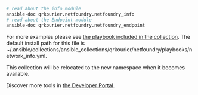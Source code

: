 
```bash
# read about the info module
ansible-doc qrkourier.netfoundry.netfoundry_info
# read about the Endpoint module
ansible-doc qrkourier.netfoundry.netfoundry_endpoint
```

For more examples please see [the playbook included in the collection](https://github.com/netfoundry/developer-tools/blob/master/ansible_collections/qrkourier/netfoundry/playbooks/network_info.yml). The default install path for this file is ~/.ansible/collections/ansible_collections/qrkourier/netfoundry/playbooks/network_info.yml.

This collection will be relocated to the new namespace when it becomes available.

Discover more tools in [the Developer Portal](https://developer.netfoundry.io/v2/tools/).
